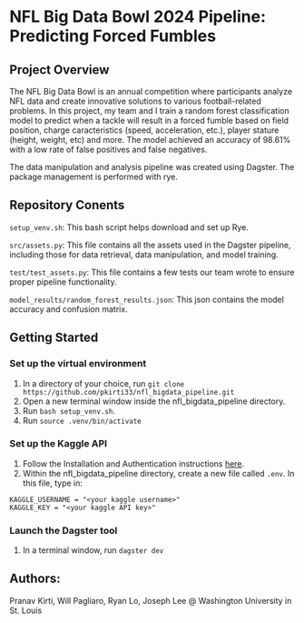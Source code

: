 # NFL Big Data Bowl 2024 Pipeline: Predicting Forced Fumbles

## Project Overview

The NFL Big Data Bowl is an annual competition where participants analyze NFL data and create innovative solutions to various football-related problems. In this project, my team and I train a random forest classification model to predict when a tackle will result in a forced fumble based on field position, charge caracteristics (speed, acceleration, etc.), player stature (height, weight, etc) and more. The model achieved an accuracy of 98.61% with a low rate of false positives and false negatives.

The data manipulation and analysis pipeline was created using Dagster. The package management is performed with rye. 

## Repository Conents

`setup_venv.sh`: This bash script helps download and set up Rye.  

`src/assets.py`: This file contains all the assets used in the Dagster pipeline, including those for data retrieval, data manipulation, and model training.

`test/test_assets.py`: This file contains a few tests our team wrote to ensure proper pipeline functionality. 

`model_results/random_forest_results.json`: This json contains the model accuracy and confusion matrix.

## Getting Started
### Set up the virtual environment
1. In a directory of your choice, run `git clone https://github.com/pkirti33/nfl_bigdata_pipeline.git`
2. Open a new terminal window inside the nfl_bigdata_pipeline directory. 
3. Run `bash setup_venv.sh`.
4. Run `source .venv/bin/activate`

### Set up the Kaggle API
1. Follow the Installation and Authentication instructions [here](https://github.com/pkirti33/nfl_bigdata_pipeline.git).
2. Within the nfl_bigdata_pipeline directory, create a new file called `.env`. In this file, type in:
```
KAGGLE_USERNAME = "<your kaggle username>"
KAGGLE_KEY = "<your kaggle API key>"
```

### Launch the Dagster tool
1. In a terminal window, run `dagster dev`

## Authors:
Pranav Kirti, Will Pagliaro, Ryan Lo, Joseph Lee @ Washington University in St. Louis

